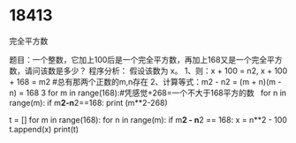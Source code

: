 # 18413
完全平方数


题目：一个整数，它加上100后是一个完全平方数，再加上168又是一个完全平方数，请问该数是多少？
程序分析：
假设该数为 x。
1、则：x + 100 = n2, x + 100 + 168 = m2 #总有那两个正数的m,n存在
2、计算等式：m2 - n2 = (m + n)(m - n) = 168
3
for m in range(168):#凭感觉+268=一个不大于168平方的数
    for n in range(m):
        if m**2-n**2==168:
            print (m**2-268)



t = []
for m in range(168):
    for n in range(m):
        if m**2 - n**2 == 168:
            x = n**2 - 100
            t.append(x)
print(t)
